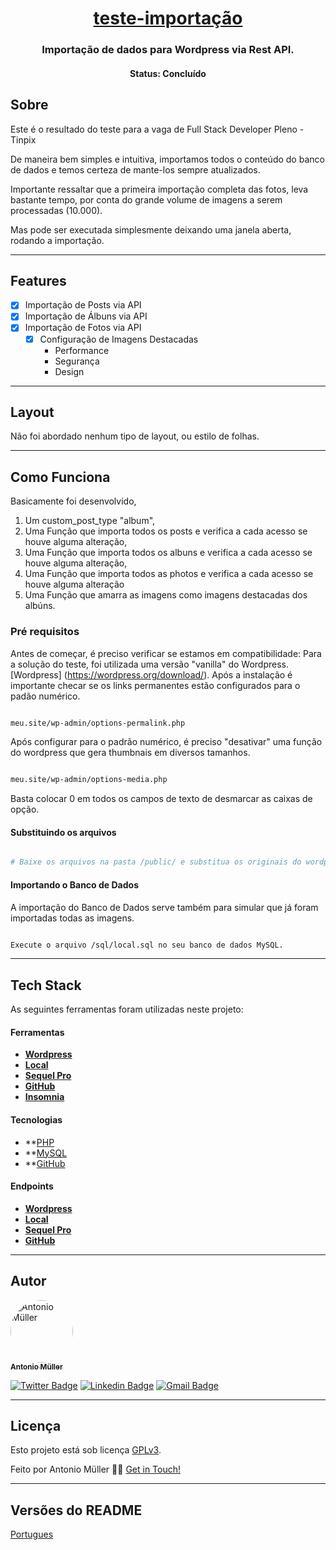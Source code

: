 <h1 align="center">
   <a href="#"> teste-importação </a>
</h1>

<h3 align="center">
    Importação de dados para Wordpress via Rest API.
</h3>

<!--p align="center">

  <img alt="Repository size" src="https://img.shields.io/github/repo-size/antoniomullerjm/README-ecoleta">

  <a href="https://www.twitter.com/antoniomullerjm/">
    <img alt="Siga no Twitter" src="https://img.shields.io/twitter/url?url=https%3A%2F%2Fgithub.com%2Fantoniomullerjm%2FREADME-ecoleta">
  </a>
  
  <a href="https://github.com/antoniomullerjm/README-ecoleta/commits/master">
    <img alt="GitHub last commit" src="https://img.shields.io/github/last-commit/antoniomullerjm/README-ecoleta">
  </a>
    
   <img alt="License" src="https://img.shields.io/badge/license-MIT-brightgreen">
   <a href="https://github.com/antoniomullerjm/README-ecoleta/stargazers">
    <img alt="Stargazers" src="https://img.shields.io/github/stars/antoniomullerjm/README-ecoleta?style=social">
  </a>

</!--p-->


<h4 align="center"> 
	 Status: Concluído
</h4>

## Sobre

Este é o resultado do teste para a vaga de Full Stack Developer Pleno - Tinpix

De maneira bem simples e intuitiva, importamos todos o conteúdo do banco de dados e 
temos certeza de mante-los sempre atualizados.

Importante ressaltar que a primeira importação completa das fotos, leva bastante tempo, 
por conta do grande volume de imagens a serem processadas (10.000).

Mas pode ser executada simplesmente deixando uma janela aberta, rodando a importação.

---

## Features

- [x] Importação de Posts via API
- [x] Importação de Álbuns via API
- [x] Importação de Fotos via API
   - [x] Configuração de Imagens Destacadas
     - Performance
     - Segurança
     - Design

---

## Layout

Não foi abordado nenhum tipo de layout, ou estilo de folhas.

---

## Como Funciona

Basicamente foi desenvolvido, 
1. Um custom_post_type "album",
2. Uma Função que importa todos os posts e verifica a cada acesso se houve alguma alteração,
3. Uma Função que importa todos os albuns e verifica a cada acesso se houve alguma alteração,
4. Uma Função que importa todos as photos e verifica a cada acesso se houve alguma alteração
5. Uma Função que amarra as imagens como imagens destacadas dos albúns.

### Pré requisitos

Antes de começar, é preciso verificar se estamos em compatibilidade:
Para a solução do teste, foi utilizada uma versão "vanilla" do Wordpress.
[Wordpress] (https://wordpress.org/download/).
Após a instalação é importante checar se os links permanentes estão configurados
para o padão numérico.

```bash

meu.site/wp-admin/options-permalink.php

```

Após configurar para o padrão numérico, é preciso "desativar"
uma função do wordpress que gera thumbnais em diversos tamanhos.

```bash

meu.site/wp-admin/options-media.php

```

Basta colocar 0 em todos os campos de texto de desmarcar as caixas de opção.

#### Substituindo os arquivos

```bash

# Baixe os arquivos na pasta /public/ e substitua os originais do wordpress

```



#### Importando o Banco de Dados

A importação do Banco de Dados serve também para simular que já foram importadas todas as imagens.

```bash

Execute o arquivo /sql/local.sql no seu banco de dados MySQL.

```

---

## Tech Stack

As seguintes ferramentas foram utilizadas neste projeto:

#### **Ferramentas**  

-   **[Wordpress](https://wordpress.org/download/)**
-   **[Local](https://localwp.com/)**
-   **[Sequel Pro](https://sequelpro.com/download)**
-   **[GitHub](https://docs.github.com/pt)**
-   **[Insomnia](https://insomnia.rest/download)**   

#### **Tecnologias**  

-   **[PHP](https://www.php.net/docs.php)
-   **[MySQL](https://dev.mysql.com/doc/)
-   **[GitHub](https://docs.github.com/en/)


#### **Endpoints**  

-   **[Wordpress](https://wordpress.org/download/)**
-   **[Local](https://localwp.com/)**
-   **[Sequel Pro](https://sequelpro.com/download)**
-   **[GitHub](https://docs.github.com/pt)**


---


## Autor

<a href="https://antoniomuller.com/">
 <img style="border-radius: 50%;" src="https://avatars.githubusercontent.com/u/8568528?s=460&u=b0827cca531e0083fb4a2a4fc54b8907084e0b24&v=4" width="100px;" alt="Antonio Müller"/>
 <br />
 <sub><b>Antonio Müller</b></sub></a> <a href="https://antoniomuller.com/" title="Antonio Müller"></a>
 <br />

[![Twitter Badge](https://img.shields.io/badge/-@antoniomullerjm-1ca0f1?style=flat-square&labelColor=1ca0f1&logo=twitter&logoColor=white&link=https://twitter.com/antoniomullerjm)](https://twitter.com/antoniomullerjm) [![Linkedin Badge](https://img.shields.io/badge/-Antonio-blue?style=flat-square&logo=Linkedin&logoColor=white&link=https://www.linkedin.com/in/antoniomuller/)](https://www.linkedin.com/in/antoniomuller/) 
[![Gmail Badge](https://img.shields.io/badge/-contato@antoniomuller.com-c14438?style=flat-square&logo=Gmail&logoColor=white&link=mailto:contato@antoniomuller.com)](mailto:contato@antoniomuller.com)

---

## Licença

Esto projeto está sob licença [GPLv3](./LICENSE).

Feito por Antonio Müller 👋🏽 [Get in Touch!](Https://www.antoniomuller.com/)

---

##  Versões do README

[Portugues](./README.md) 
